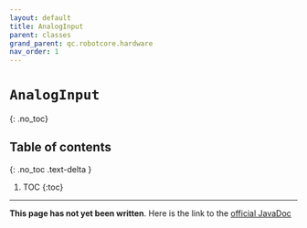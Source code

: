 ```yaml
---
layout: default
title: AnalogInput
parent: classes
grand_parent: qc.robotcore.hardware
nav_order: 1
---
```

# `AnalogInput`
{: .no_toc}

## Table of contents
{: .no_toc .text-delta }

1. TOC
{:toc}
---
**This page has not yet been written**. Here is the link to the [official JavaDoc](https://ftctechnh.github.io/ftc_app/doc/javadoc/com/qualcomm/robotcore/hardware/AnalogInput.html)
        